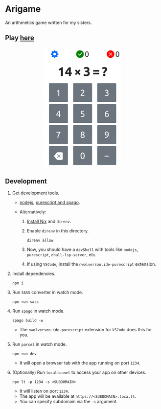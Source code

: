 # Arigame

An arithmetics game written for my sisters.

## Play [here](https://deemp.github.io/arigame/)

<div align="center"><img src="./README/mainScreen.png" width="50%"/></div>

## Development

1. Get development tools.

    - [nodejs](https://nodejs.org/en), [purescript and spago](https://www.purescript.org/).
    - Alternatively:

        1. [Install Nix](https://github.com/deemp/flakes/blob/main/README/InstallNix.md) and `direnv`.
        1. Enable `direnv` in this directory.

            ```console
            direnv allow
            ```

        1. Now, you should have a `devShell` with tools like `nodejs`, `purescript`, `dhall-lsp-server`, etc.
        1. If using `VSCode`, install the `nwolverson.ide-purescript` extension.

1. Install dependencies.

    ```console
    npm i
    ```

1. Run `SASS` converter in watch mode.

    ```console
    npm run sass
    ```

1. Run `spago` in watch mode.

    ```console
    spago build -w
    ```

    - The `nwolverson.ide-purescript` extension for `VSCode` does this for you.

1. Run `parcel` in watch mode.

    ```console
    npm run dev
    ```

   - It will open a browser tab with the app running on port `1234`.

1. (Optionally) Run `localtunnel` to access your app on other devices.

    ```console
    npx lt -p 1234 -s <SUBDOMAIN>
    ```

   - It will listen on port `1234`.
   - The app will be available at `https://<SUBDOMAIN>.loca.lt`.
   - You can specify subdomain via the `-s` argument.
